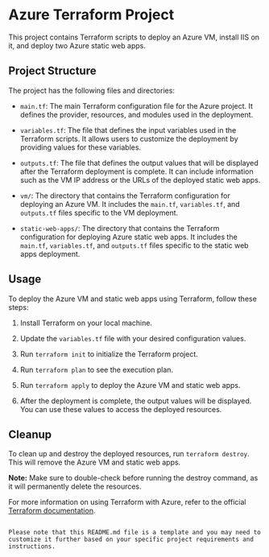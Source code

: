 # Azure Terraform Project

This project contains Terraform scripts to deploy an Azure VM, install IIS on it, and deploy two Azure static web apps.

## Project Structure

The project has the following files and directories:

- `main.tf`: The main Terraform configuration file for the Azure project. It defines the provider, resources, and modules used in the deployment.

- `variables.tf`: The file that defines the input variables used in the Terraform scripts. It allows users to customize the deployment by providing values for these variables.

- `outputs.tf`: The file that defines the output values that will be displayed after the Terraform deployment is complete. It can include information such as the VM IP address or the URLs of the deployed static web apps.

- `vm/`: The directory that contains the Terraform configuration for deploying an Azure VM. It includes the `main.tf`, `variables.tf`, and `outputs.tf` files specific to the VM deployment.

- `static-web-apps/`: The directory that contains the Terraform configuration for deploying Azure static web apps. It includes the `main.tf`, `variables.tf`, and `outputs.tf` files specific to the static web apps deployment.

## Usage

To deploy the Azure VM and static web apps using Terraform, follow these steps:

1. Install Terraform on your local machine.

2. Update the `variables.tf` file with your desired configuration values.

3. Run `terraform init` to initialize the Terraform project.

4. Run `terraform plan` to see the execution plan.

5. Run `terraform apply` to deploy the Azure VM and static web apps.

6. After the deployment is complete, the output values will be displayed. You can use these values to access the deployed resources.

## Cleanup

To clean up and destroy the deployed resources, run `terraform destroy`. This will remove the Azure VM and static web apps.

**Note:** Make sure to double-check before running the destroy command, as it will permanently delete the resources.

For more information on using Terraform with Azure, refer to the official [Terraform documentation](https://learn.hashicorp.com/collections/terraform/azure-get-started).
```

Please note that this README.md file is a template and you may need to customize it further based on your specific project requirements and instructions.